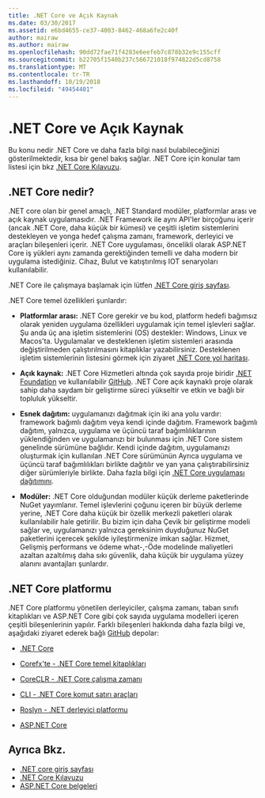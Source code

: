 ```yaml
---
title: .NET Core ve Açık Kaynak
ms.date: 03/30/2017
ms.assetid: e6bd4655-ce37-4003-8462-468a6fe2c40f
author: mairaw
ms.author: mairaw
ms.openlocfilehash: 90dd72fae71f4283e6eefeb7c878b32e9c155cff
ms.sourcegitcommit: b22705f1540b237c566721018f974822d5cd8758
ms.translationtype: MT
ms.contentlocale: tr-TR
ms.lasthandoff: 10/19/2018
ms.locfileid: "49454401"
---
```

# <a name="net-core-and-open-source"></a>.NET Core ve Açık Kaynak
Bu konu nedir .NET Core ve daha fazla bilgi nasıl bulabileceğinizi gösterilmektedir, kısa bir genel bakış sağlar. .NET Core için konular tam listesi için bkz [.NET Core Kılavuzu](../../core/index.md).
  
<a name="BKMK_WhatisNETCore"></a>   
## <a name="what-is-net-core"></a>.NET Core nedir?  
 .NET core olan bir genel amaçlı, .NET Standard modüler, platformlar arası ve açık kaynak uygulamasıdır. .NET Framework ile aynı API'ler birçoğunu içerir (ancak .NET Core, daha küçük bir kümesi) ve çeşitli işletim sistemlerini destekleyen ve yonga hedef çalışma zamanı, framework, derleyici ve araçları bileşenleri içerir. .NET Core uygulaması, öncelikli olarak ASP.NET Core iş yükleri aynı zamanda gerektiğinden temelli ve daha modern bir uygulama istediğiniz. Cihaz, Bulut ve katıştırılmış IOT senaryoları kullanılabilir.  
  
 .NET Core ile çalışmaya başlamak için lütfen [.NET Core giriş sayfası](https://www.microsoft.com/net/core).  
  
 .NET Core temel özellikleri şunlardır:  
  
-   **Platformlar arası:** .NET Core gerekir ve bu kod, platform hedefi bağımsız olarak yeniden uygulama özellikleri uygulamak için temel işlevleri sağlar. Şu anda üç ana işletim sistemlerini (OS) destekler: Windows, Linux ve Macos'ta. Uygulamalar ve desteklenen işletim sistemleri arasında değiştirilmeden çalıştırılmasını kitaplıklar yazabilirsiniz. Desteklenen işletim sistemlerinin listesini görmek için ziyaret [.NET Core yol haritası](https://github.com/dotnet/core/blob/master/roadmap.md).
  
-   **Açık kaynak:** .NET Core Hizmetleri altında çok sayıda proje biridir [.NET Foundation](https://www.dotnetfoundation.org/) ve kullanılabilir [GitHub](https://github.com/).  .NET Core açık kaynaklı proje olarak sahip daha saydam bir geliştirme süreci yükseltir ve etkin ve bağlı bir topluluk yükseltir.  
  
-   **Esnek dağıtım:** uygulamanızı dağıtmak için iki ana yolu vardır: framework bağımlı dağıtım veya kendi içinde dağıtım. Framework bağımlı dağıtım, yalnızca, uygulama ve üçüncü taraf bağımlılıklarının yüklendiğinden ve uygulamanızı bir bulunması için .NET Core sistem genelinde sürümüne bağlıdır.  Kendi içinde dağıtım, uygulamanızı oluşturmak için kullanılan .NET Core sürümünün Ayrıca uygulama ve üçüncü taraf bağımlılıkları birlikte dağıtılır ve yan yana çalıştırabilirsiniz diğer sürümleriyle birlikte.    Daha fazla bilgi için [.NET Core uygulaması dağıtımını](../../core/deploying/index.md).

-   **Modüler:** .NET Core olduğundan modüler küçük derleme paketlerinde NuGet yayımlanır. Temel işlevlerini çoğunu içeren bir büyük derleme yerine, .NET Core daha küçük bir özellik merkezli paketleri olarak kullanılabilir hale getirilir. Bu bizim için daha Çevik bir geliştirme modeli sağlar ve, uygulamanızı yalnızca gereksinim duyduğunuz NuGet paketlerini içerecek şekilde iyileştirmenize imkan sağlar. Hizmet, Gelişmiş performans ve ödeme what-,-Öde modelinde maliyetleri azaltan azaltılmış daha sıkı güvenlik, daha küçük bir uygulama yüzey alanını avantajları şunlardır.  
  
## <a name="the-net-core-platform"></a>.NET Core platformu  
 .NET Core platformu yönetilen derleyiciler, çalışma zamanı, taban sınıfı kitaplıkları ve ASP.NET Core gibi çok sayıda uygulama modelleri içeren çeşitli bileşenlerinin yapılır. Farklı bileşenleri hakkında daha fazla bilgi ve, aşağıdaki ziyaret ederek bağlı [GitHub](https://github.com/) depolar:  
  
-   [.NET Core](https://github.com/dotnet/core)  
  
-   [Corefx'te - .NET Core temel kitaplıkları](https://github.com/dotnet/corefx)  
  
-   [CoreCLR - .NET Core çalışma zamanı](https://github.com/dotnet/coreclr)  
  
-   [CLI - .NET Core komut satırı araçları](https://github.com/dotnet/cli)  
  
-   [Roslyn - .NET derleyici platformu](https://github.com/dotnet/roslyn)  
  
-   [ASP.NET Core](https://github.com/aspnet/home)  
  
## <a name="see-also"></a>Ayrıca Bkz.  
- [.NET core giriş sayfası](https://www.microsoft.com/net/core)  
- [.NET Core Kılavuzu](../../core/index.md)  
- [ASP.NET Core belgeleri](/aspnet/core/)
